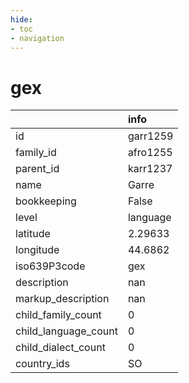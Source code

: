 ```yaml
---
hide:
- toc
- navigation
---
```

# gex
|                      | info     |
|:---------------------|:---------|
| id                   | garr1259 |
| family_id            | afro1255 |
| parent_id            | karr1237 |
| name                 | Garre    |
| bookkeeping          | False    |
| level                | language |
| latitude             | 2.29633  |
| longitude            | 44.6862  |
| iso639P3code         | gex      |
| description          | nan      |
| markup_description   | nan      |
| child_family_count   | 0        |
| child_language_count | 0        |
| child_dialect_count  | 0        |
| country_ids          | SO       |